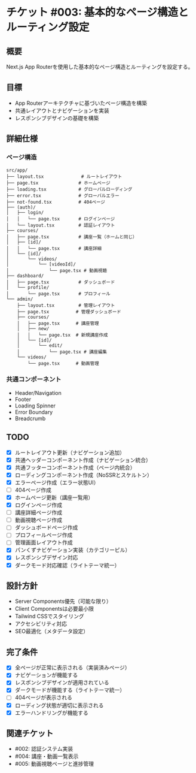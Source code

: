 # チケット #003: 基本的なページ構造とルーティング設定

## 概要
Next.js App Routerを使用した基本的なページ構造とルーティングを設定する。

## 目標
- App Routerアーキテクチャに基づいたページ構造を構築
- 共通レイアウトとナビゲーションを実装
- レスポンシブデザインの基礎を構築

## 詳細仕様

### ページ構造
```
src/app/
├── layout.tsx              # ルートレイアウト
├── page.tsx               # ホームページ
├── loading.tsx            # グローバルローディング
├── error.tsx              # グローバルエラー
├── not-found.tsx          # 404ページ
├── (auth)/
│   ├── login/
│   │   └── page.tsx       # ログインページ
│   └── layout.tsx         # 認証レイアウト
├── courses/
│   ├── page.tsx           # 講座一覧（ホームと同じ）
│   ├── [id]/
│   │   └── page.tsx       # 講座詳細
│   └── [id]/
│       └── videos/
│           └── [videoId]/
│               └── page.tsx # 動画視聴
├── dashboard/
│   ├── page.tsx           # ダッシュボード
│   └── profile/
│       └── page.tsx       # プロフィール
└── admin/
    ├── layout.tsx         # 管理レイアウト
    ├── page.tsx          # 管理ダッシュボード
    ├── courses/
    │   ├── page.tsx      # 講座管理
    │   ├── new/
    │   │   └── page.tsx  # 新規講座作成
    │   └── [id]/
    │       └── edit/
    │           └── page.tsx # 講座編集
    └── videos/
        └── page.tsx      # 動画管理
```

### 共通コンポーネント
- Header/Navigation
- Footer
- Loading Spinner
- Error Boundary
- Breadcrumb

## TODO
- [x] ルートレイアウト更新（ナビゲーション追加）
- [x] 共通ヘッダーコンポーネント作成（ナビゲーション統合）
- [x] 共通フッターコンポーネント作成（ページ内統合）
- [x] ローディングコンポーネント作成（NoSSRとスケルトン）
- [x] エラーページ作成（エラー状態UI）
- [ ] 404ページ作成
- [x] ホームページ更新（講座一覧用）
- [x] ログインページ作成
- [ ] 講座詳細ページ作成
- [ ] 動画視聴ページ作成
- [ ] ダッシュボードページ作成
- [ ] プロフィールページ作成
- [ ] 管理画面レイアウト作成
- [x] パンくずナビゲーション実装（カテゴリーピル）
- [x] レスポンシブデザイン対応
- [x] ダークモード対応確認（ライトテーマ統一）

## 設計方針
- Server Components優先（可能な限り）
- Client Componentsは必要最小限
- Tailwind CSSでスタイリング
- アクセシビリティ対応
- SEO最適化（メタデータ設定）

## 完了条件
- [x] 全ページが正常に表示される（実装済みページ）
- [x] ナビゲーションが機能する
- [x] レスポンシブデザインが適用されている
- [x] ダークモードが機能する（ライトテーマ統一）
- [ ] 404ページが表示される
- [x] ローディング状態が適切に表示される
- [x] エラーハンドリングが機能する

## 関連チケット
- #002: 認証システム実装
- #004: 講座・動画一覧表示
- #005: 動画視聴ページと進捗管理